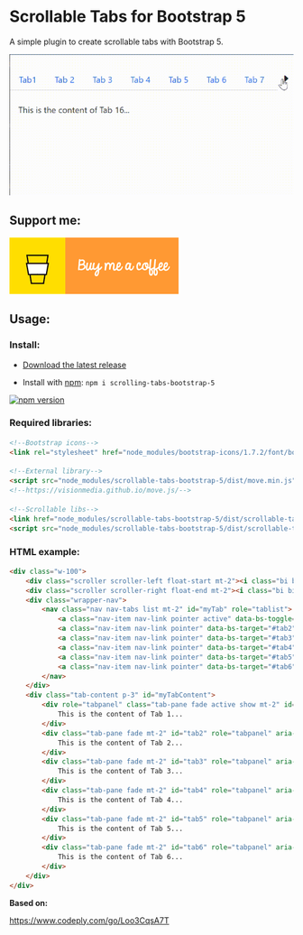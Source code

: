 # Scrollable Tabs for Bootstrap 5

A simple plugin to create scrollable tabs with Bootstrap 5.

[![preview][1]][1]

## Support me:

[![coffee][2]][2]

## Usage:

### Install:

- [Download the latest release](https://github.com/SupernovaIC/scrollable-tabs-bootstrap-5/archive/refs/tags/v1.0.0.1.zip)

- Install with [npm](https://www.npmjs.com/): `npm i scrolling-tabs-bootstrap-5`

[![npm version](https://img.shields.io/npm/v/scrolling-tabs-bootstrap-5)](https://www.npmjs.com/package/scrolling-tabs-bootstrap-5)

### Required libraries:

```html
<!--Bootstrap icons-->
<link rel="stylesheet" href="node_modules/bootstrap-icons/1.7.2/font/bootstrap-icons.min.css">

<!--External library-->
<script src="node_modules/scrollable-tabs-bootstrap-5/dist/move.min.js"></script>
<!--https://visionmedia.github.io/move.js/-->

<!--Scrollable libs-->
<link href="node_modules/scrollable-tabs-bootstrap-5/dist/scrollable-tabs.css" rel="stylesheet">
<script src="node_modules/scrollable-tabs-bootstrap-5/dist/scrollable-tabs.js"></script>
```

### HTML example:

```html
<div class="w-100">
    <div class="scroller scroller-left float-start mt-2"><i class="bi bi-caret-left-fill"></i></div>
    <div class="scroller scroller-right float-end mt-2"><i class="bi bi-caret-right-fill"></i></div>
    <div class="wrapper-nav">
        <nav class="nav nav-tabs list mt-2" id="myTab" role="tablist">
            <a class="nav-item nav-link pointer active" data-bs-toggle="tab" data-bs-target="#tab1" role="tab" aria-controls="public" aria-selected="true">Tab1</a>
            <a class="nav-item nav-link pointer" data-bs-target="#tab2" role="tab" data-bs-toggle="tab">Tab 2</a>
            <a class="nav-item nav-link pointer" data-bs-target="#tab3" role="tab" data-bs-toggle="tab">Tab 3</a>
            <a class="nav-item nav-link pointer" data-bs-target="#tab4" role="tab" data-bs-toggle="tab">Tab 4</a>
            <a class="nav-item nav-link pointer" data-bs-target="#tab5" role="tab" data-bs-toggle="tab">Tab 5</a>
            <a class="nav-item nav-link pointer" data-bs-target="#tab6" role="tab" data-bs-toggle="tab">Tab 6</a>
        </nav>
    </div>
    <div class="tab-content p-3" id="myTabContent">
        <div role="tabpanel" class="tab-pane fade active show mt-2" id="tab1" aria-labelledby="public-tab" >
            This is the content of Tab 1...
        </div>
        <div class="tab-pane fade mt-2" id="tab2" role="tabpanel" aria-labelledby="group-dropdown2-tab" >
            This is the content of Tab 2...
        </div>
        <div class="tab-pane fade mt-2" id="tab3" role="tabpanel" aria-labelledby="group-dropdown2-tab" >
            This is the content of Tab 3...
        </div>
        <div class="tab-pane fade mt-2" id="tab4" role="tabpanel" aria-labelledby="group-dropdown2-tab" >
            This is the content of Tab 4...
        </div>
        <div class="tab-pane fade mt-2" id="tab5" role="tabpanel" aria-labelledby="group-dropdown2-tab" >
            This is the content of Tab 5...
        </div>
        <div class="tab-pane fade mt-2" id="tab6" role="tabpanel" aria-labelledby="group-dropdown2-tab" >
            This is the content of Tab 6...
        </div>
    </div>
</div>
```

**Based on:**

https://www.codeply.com/go/Loo3CqsA7T

  [1]: preview.gif
  [2]: https://raw.githubusercontent.com/FANMixco/Xamarin-SearchBar/master/bmc-rezr5vpd.gif
